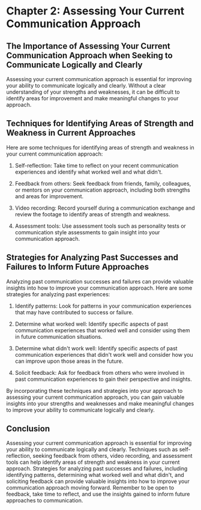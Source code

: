 Chapter 2: Assessing Your Current Communication Approach
========================================================

The Importance of Assessing Your Current Communication Approach when Seeking to Communicate Logically and Clearly
-----------------------------------------------------------------------------------------------------------------

Assessing your current communication approach is essential for improving your ability to communicate logically and clearly. Without a clear understanding of your strengths and weaknesses, it can be difficult to identify areas for improvement and make meaningful changes to your approach.

Techniques for Identifying Areas of Strength and Weakness in Current Approaches
-------------------------------------------------------------------------------

Here are some techniques for identifying areas of strength and weakness in your current communication approach:

1. Self-reflection: Take time to reflect on your recent communication experiences and identify what worked well and what didn't.

2. Feedback from others: Seek feedback from friends, family, colleagues, or mentors on your communication approach, including both strengths and areas for improvement.

3. Video recording: Record yourself during a communication exchange and review the footage to identify areas of strength and weakness.

4. Assessment tools: Use assessment tools such as personality tests or communication style assessments to gain insight into your communication approach.

Strategies for Analyzing Past Successes and Failures to Inform Future Approaches
--------------------------------------------------------------------------------

Analyzing past communication successes and failures can provide valuable insights into how to improve your communication approach. Here are some strategies for analyzing past experiences:

1. Identify patterns: Look for patterns in your communication experiences that may have contributed to success or failure.

2. Determine what worked well: Identify specific aspects of past communication experiences that worked well and consider using them in future communication situations.

3. Determine what didn't work well: Identify specific aspects of past communication experiences that didn't work well and consider how you can improve upon those areas in the future.

4. Solicit feedback: Ask for feedback from others who were involved in past communication experiences to gain their perspective and insights.

By incorporating these techniques and strategies into your approach to assessing your current communication approach, you can gain valuable insights into your strengths and weaknesses and make meaningful changes to improve your ability to communicate logically and clearly.

Conclusion
----------

Assessing your current communication approach is essential for improving your ability to communicate logically and clearly. Techniques such as self-reflection, seeking feedback from others, video recording, and assessment tools can help identify areas of strength and weakness in your current approach. Strategies for analyzing past successes and failures, including identifying patterns, determining what worked well and what didn't, and soliciting feedback can provide valuable insights into how to improve your communication approach moving forward. Remember to be open to feedback, take time to reflect, and use the insights gained to inform future approaches to communication.


